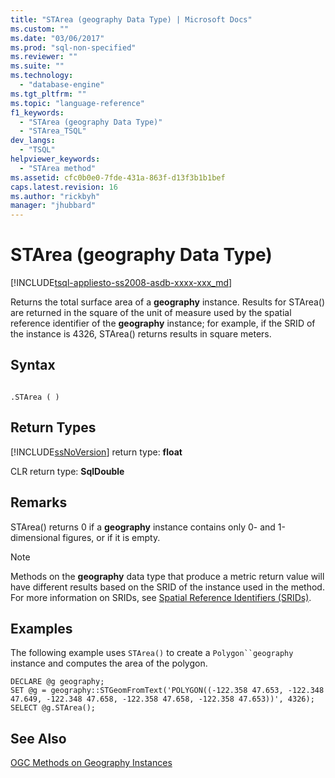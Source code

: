 ```yaml
---
title: "STArea (geography Data Type) | Microsoft Docs"
ms.custom: ""
ms.date: "03/06/2017"
ms.prod: "sql-non-specified"
ms.reviewer: ""
ms.suite: ""
ms.technology: 
  - "database-engine"
ms.tgt_pltfrm: ""
ms.topic: "language-reference"
f1_keywords: 
  - "STArea (geography Data Type)"
  - "STArea_TSQL"
dev_langs: 
  - "TSQL"
helpviewer_keywords: 
  - "STArea method"
ms.assetid: cfc0b0e0-7fde-431a-863f-d13f3b1b1bef
caps.latest.revision: 16
ms.author: "rickbyh"
manager: "jhubbard"
---
```

# STArea (geography Data Type)
[!INCLUDE[tsql-appliesto-ss2008-asdb-xxxx-xxx_md](../../relational-databases/import-export/includes/tsql-appliesto-ss2008-asdb-xxxx-xxx-md.md)]

  Returns the total surface area of a **geography** instance. Results for STArea() are returned in the square of the unit of measure used by the spatial reference identifier of the **geography** instance; for example, if the SRID of the instance is 4326, STArea() returns results in square meters.  
  
## Syntax  
  
```  
  
.STArea ( )  
```  
  
## Return Types  
 [!INCLUDE[ssNoVersion](../../advanced-analytics/r-services/includes/ssnoversion-md.md)] return type: **float**  
  
 CLR return type: **SqlDouble**  
  
## Remarks  
 STArea() returns 0 if a **geography** instance contains only 0- and 1-dimensional figures, or if it is empty.  
  
> [!NOTE]  
>  Methods on the **geography** data type that produce a metric return value will have different results based on the SRID of the instance used in the method. For more information on SRIDs, see [Spatial Reference Identifiers &#40;SRIDs&#41;](../../relational-databases/spatial/spatial-reference-identifiers-srids.md).  
  
## Examples  
 The following example uses `STArea()` to create a `Polygon``geography` instance and computes the area of the polygon.  
  
```  
DECLARE @g geography;  
SET @g = geography::STGeomFromText('POLYGON((-122.358 47.653, -122.348 47.649, -122.348 47.658, -122.358 47.658, -122.358 47.653))', 4326);  
SELECT @g.STArea();  
```  
  
## See Also  
 [OGC Methods on Geography Instances](../../t-sql/data-types/ogc-methods-on-geography-instances.md)  
  
  